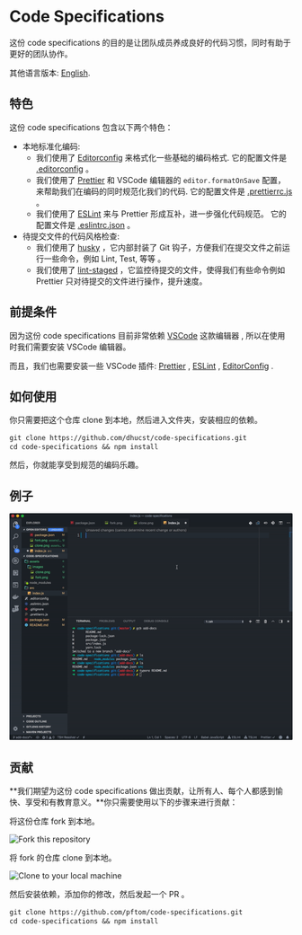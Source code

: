 # Code Specifications

这份 code specifications 的目的是让团队成员养成良好的代码习惯，同时有助于更好的团队协作。

其他语言版本: [English](./README.md).

## 特色

这份 code specifications 包含以下两个特色：

- 本地标准化编码:
  - 我们使用了 [Editorconfig](https://editorconfig.org/) 来格式化一些基础的编码格式. 它的配置文件是 [.editorconfig](./.editorconfig) 。
  - 我们使用了 [Prettier](https://prettier.io/) 和 VSCode 编辑器的 `editor.formatOnSave` 配置，来帮助我们在编码的同时规范化我们的代码. 它的配置文件是 [.prettierrc.js](./.prettierrc.js) 。
  - 我们使用了 [ESLint](https://eslint.org/) 来与 Prettier 形成互补，进一步强化代码规范。 它的配置文件是 [.eslintrc.json](./.eslintrc.json) 。
- 待提交文件的代码风格检查:
  - 我们使用了 [husky](https://github.com/typicode/husky) ，它内部封装了 Git 钩子，方便我们在提交文件之前运行一些命令，例如 Lint, Test, 等等 。
  - 我们使用了 [lint-staged](https://github.com/okonet/lint-staged) ，它监控待提交的文件，使得我们有些命令例如 Prettier 只对待提交的文件进行操作，提升速度。

## 前提条件

因为这份 code specifications 目前非常依赖  [VSCode](https://code.visualstudio.com/) 这款编辑器 , 所以在使用时我们需要安装 VSCode 编辑器。

而且，我们也需要安装一些 VSCode 插件: [Prettier](https://marketplace.visualstudio.com/items?itemName=esbenp.prettier-vscode) , [ESLint](https://marketplace.visualstudio.com/items?itemName=dbaeumer.vscode-eslint) , [EditorConfig](https://marketplace.visualstudio.com/items?itemName=EditorConfig.EditorConfig) .

## 如何使用

你只需要把这个仓库 clone 到本地，然后进入文件夹，安装相应的依赖。

```shell
git clone https://github.com/dhucst/code-specifications.git
cd code-specifications && npm install
```

然后，你就能享受到规范的编码乐趣。

## 例子

![See examples](./assets/images/example.gif)

## 贡献

**我们期望为这份 code specifications 做出贡献，让所有人、每个人都感到愉快、享受和有教育意义。**你只需要使用以下的步骤来进行贡献：

将这份仓库 fork 到本地。

![Fork this repository](/Users/pftom/Projects/ProgrammingLearning/packages/code-specifications/assets/images/fork.png)

将 fork 的仓库 clone 到本地。

![Clone to your local machine](/Users/pftom/Projects/ProgrammingLearning/packages/code-specifications/assets/images/clone.png)

然后安装依赖，添加你的修改，然后发起一个 PR 。

```shell
git clone https://github.com/pftom/code-specifications.git
cd code-specifications && npm install
```